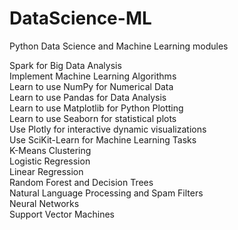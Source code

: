 # DataScience-ML
Python Data Science and Machine Learning modules



Spark for Big Data Analysis  
Implement Machine Learning Algorithms  
Learn to use NumPy for Numerical Data  
Learn to use Pandas for Data Analysis  
Learn to use Matplotlib for Python Plotting  
Learn to use Seaborn for statistical plots  
Use Plotly for interactive dynamic visualizations  
Use SciKit-Learn for Machine Learning Tasks  
K-Means Clustering  
Logistic Regression  
Linear Regression  
Random Forest and Decision Trees  
Natural Language Processing and Spam Filters  
Neural Networks  
Support Vector Machines  
